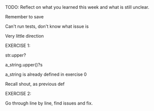 TODO: Reflect on what you learned this week and what is still unclear.

Remember to save

Can't run tests, don't know what issue is 

Very little direction

EXERCISE 1:

str.upper?

a_string.upper()?s

a_string is already defined in exercise 0

Recall shout, as previous def

EXERCISE 2:

Go through line by line, find issues and fix.

